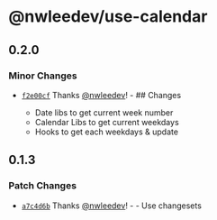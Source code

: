 # @nwleedev/use-calendar

## 0.2.0

### Minor Changes

- [`f2e00cf`](https://github.com/nwleedev/use-calendar/commit/f2e00cf553aad8b1abaaf1e106a8a6417321c9a8) Thanks [@nwleedev](https://github.com/nwleedev)! - ## Changes

  - Date libs to get current week number
  - Calendar Libs to get current weekdays
  - Hooks to get each weekdays & update

## 0.1.3

### Patch Changes

- [`a7c4d6b`](https://github.com/nwleedev/use-calendar/commit/a7c4d6b6f543f9721025cf283543de988f695ab9) Thanks [@nwleedev](https://github.com/nwleedev)! - - Use changesets
